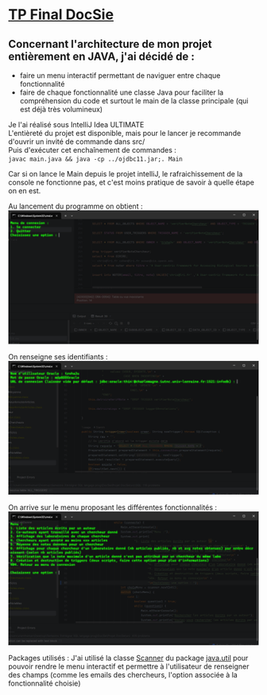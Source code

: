 # [TP Final DocSie](/)


## Concernant l'architecture de mon projet entièrement en JAVA, j'ai décidé de : 
- faire un menu interactif permettant de naviguer entre chaque fonctionnalité   
- faire de chaque fonctionnalité une classe Java pour faciliter la compréhension du code et surtout le main de la classe principale (qui est déjà très volumineux)  


Je l'ai réalisé sous IntelliJ Idea ULTIMATE  
L'entièreté du projet est disponible, mais pour le lancer je recommande d'ouvrir un invité de commande dans src/  
Puis d'exécuter cet enchaînement de commandes :  
`javac main.java && java -cp ../ojdbc11.jar;. Main`


Car si on lance le Main depuis le projet intelliJ, le rafraichissement de la console ne fonctionne pas, et c'est moins pratique de savoir à quelle étape on en est.

Au lancement du programme on obtient : 
![image menuConnexion](images/menuConnection.png)

On renseigne ses identifiants :
![imageIdentifiants](images/identifiantsConnexion.png)

On arrive sur le menu proposant les différentes fonctionnalités : 
![image menuFonctionnalites](images/menuFonctionnalites.png)





Packages utilisés :
J'ai utilisé la classe [Scanner](https://docs.oracle.com/javase/8/docs/api/java/util/Scanner.html) du package [java.util](https://docs.oracle.com/javase/8/docs/api/java/util/package-summary.html) pour pouvoir rendre le menu interactif et permettre à l'utilisateur de renseigner des champs (comme les emails des chercheurs, l'option associée à la fonctionnalité choisie)  
